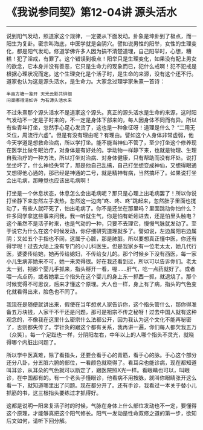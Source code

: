 # 《我说参同契》第12-04讲 源头活水

------

说到阳气发动，照道家这个规律，一定要从下面发动。卦象是坤卦到了极点，而一阳生为复卦。密宗叫海底，中医学就是会阴穴。譬如说男性的阳举，女性的生理变化，都是阳气发动。修道学佛许多人因为搞不清楚道理，自己阳举时，心想，糟糕！犯了淫戒，有罪了。这个错误到极点！阳举只是生理变化，如果没有配上男女的欲念，它本身并没有善恶，它只是生命力的现象而巳，犯什么戒啊！犯不犯戒是根据心理状况而定。这个生理变化是个活子时，是生命的来源，没有这个还不行。道家也认为这是源头活水，是生命力。大家念过理学家朱熹一首诗：

```
半亩方塘一鉴开 天光云影共徘徊
问渠哪得清如许 为有源头活水来
```

不过朱熹那个源头活水不是道家这个源头。真正的源头活水是生命的来源，这时阳气发动不一定是子时来的，不一定是身体下部来的，每人因身体不同而有异。所以有些青年打坐，忽然手心足心发烫了，这也是一种象征呀！道理是什么？ “二用无爻位，周流行六虚”。但是有没有理由呢？有理由。譬如这个人身体非常虚弱，他今天学道是想救命治病，所以学打坐。能不能当神仙不管了，至少打坐这个修养现在医学比做冬眠治疗，对身体是有好处的。学动物一样静下来，也就是物理、生理自我治疗的一种方法，所以打坐对治病、对身体健康，只有帮助而没有坏处。说打坐坐坏了，什么神经失常了，那是他自己乱搞，自己打坐想变成神仙，又想得眼通又想得他心通的，那已经是神通的二号，就是精神有病，当然搞坏了。如果说打坐会出毛病，那睡觉也应该出毛病啊！

打坐是一个休息状态，休息怎么会出毛病呢？那只是心理上出毛病罢了！所以你说打坐静下来忽然左手发热，忽然这一边肉“咚、咚、咚”跳起来，忽然肚子里面也搅动了，有些人就吓死了，怕出毛病了。你不是还坐在那里吗？里面跳动你怕什么？许多同学拿这些事来问我，我一听就生气，你是怕有蚯蚓进去，还是怕里头触电？这个虽然不是活子时来，也是气动的一种，只要不去理它，慢慢气脉就发动了。至于说它为什么在这个时候发动，你仔细研究道理就多了。譬如说，左边属阳右边属阴；又如五个手指也不同，这属于心脏，那是肺脏。所以要想真正懂中医，你还有得学呢！过去大陆上没有专门的小儿科医生。但是我家乡有一位老太太，她几代行医，婆婆传给她，她再传给媳妇，不传给女儿的。那个时候乡下没有西医，每一家小儿生病非她来不可，她一来灵得很。好在我还看到过，所以可以告诉你们。老太太一到，把那个婴儿手抓来，指头掰开一看，喔……肝气，吃一点药就好了。或者喂一点点药，或者她拿三个指头在这个婴儿的身上东一抓西一抓，就退烧了。那个时候觉得不可思议，后来才懂这个原理。大人也一样，身上有了病，指头的气色变化就看得出来，脸色也不同了。

我现在是随便就讲出来，假使在当年想求人家告诉你，这个指头管什么，那你得准备五万块钱，人家干不干还是问题，那可是祖宗不传之秘呀！过去中国人就有这种观念的，不像我在这里什么密宗什么法都公开，因为我认为这个文化不能再秘密了，否则都失传了。学针灸的跟这个都有关系，我再讲一遍，你们每人都欠我五万（众笑〕。每一个足趾也一样，分阴阳左右，中年以上的人哪个指头不灵光，就晓得哪个内脏出问题了。

所以学中医真难，除了看指头，还要会看手心的青筋，看手心的脉。手心这个部分还分八卦，分五脏六腑的部位，一看颜色就晓得了。看耳朵也能诊病，现在都知道叫耳诊，从耳朵的气色就可以断定了，跟医院照X光一样。看眼睛也可以，叫眼诊，在中国都有的。有一个老头子懂眼诊，他看病不用按脉，就叫你眼睛张开这么看一下，就知道哪里出了问题。现在都分开了。还有手诊，我看过一本关于替小儿抓筋的书，这三根指头要练过才抓得好。

这都是说明一阳来复活子时的时候，气脉在身体上什么部位发动也不一定，要懂得这个原理，才能够真把这个阳气修长。阳气一发动是性命双修之道的第一步，欲知后文如何，请听下回分解。